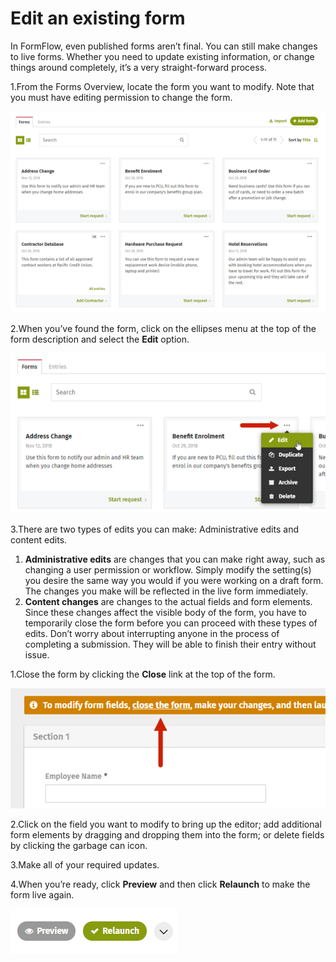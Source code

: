 # Edit an existing form



In FormFlow, even published forms aren’t final. You can still make changes to live forms. Whether you need to update existing information, or change things around completely, it’s a very straight-forward process.

1.From the Forms Overview, locate the form you want to modify. Note that you must have editing permission to change the form.

![](../../../.gitbook/assets/1%20%2823%29.png)

2.When you’ve found the form, click on the ellipses menu at the top of the form description and select the **Edit** option.

![](../../../.gitbook/assets/2%20%2837%29.png)

3.There are two types of edits you can make: Administrative edits and content edits.  


1. **Administrative edits** are changes that you can make right away, such as changing a user permission or workflow. Simply modify the setting\(s\) you desire the same way you would if you were working on a draft form. The changes you make will be reflected in the live form immediately.
2. **Content changes** are changes to the actual fields and form elements. Since these changes affect the visible body of the form, you have to temporarily close the form before you can proceed with these types of edits. Don’t worry about interrupting anyone in the process of completing a submission. They will be able to finish their entry without issue.

1.Close the form by clicking the **Close** link at the top of the form.  


![](../../../.gitbook/assets/3%20%2817%29.png)



2.Click on the field you want to modify to bring up the editor; add additional form elements by dragging and dropping them into the form; or delete fields by clicking the garbage can icon.

3.Make all of your required updates.

4.When you’re ready, click **Preview** and then click **Relaunch** to make the form live again.

![](../../../.gitbook/assets/4%20%2818%29.png)

